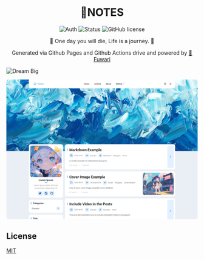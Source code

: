<div align="center">
<h1>🍥NOTES</h1>

![Auth](https://img.shields.io/badge/Auth-u1805-green)
![Status](https://img.shields.io/badge/status-active-success.svg)
![GitHub license](https://img.shields.io/github/license/u1805/notes)

</div>

<p align="center"> 📖 One day you will die, Life is a journey. 📖</p>

<p align="center">Generated via Github Pages and Github Actions drive and powered by <a href="https://github.com/saicaca/fuwari">🍥Fuwari</a></p>

![Dream Big](https://images.unsplash.com/photo-1548438294-1ad5d5f4f063?ixlib=rb-1.2.1&ixid=MnwxMjA3fDB8MHxwaG90by1wYWdlfHx8fGVufDB8fHx8&auto=format&fit=crop&w=1772&q=80)

![Preview Image](https://raw.githubusercontent.com/saicaca/resource/main/fuwari/home.png)

## License

[MIT](./LICENSE)